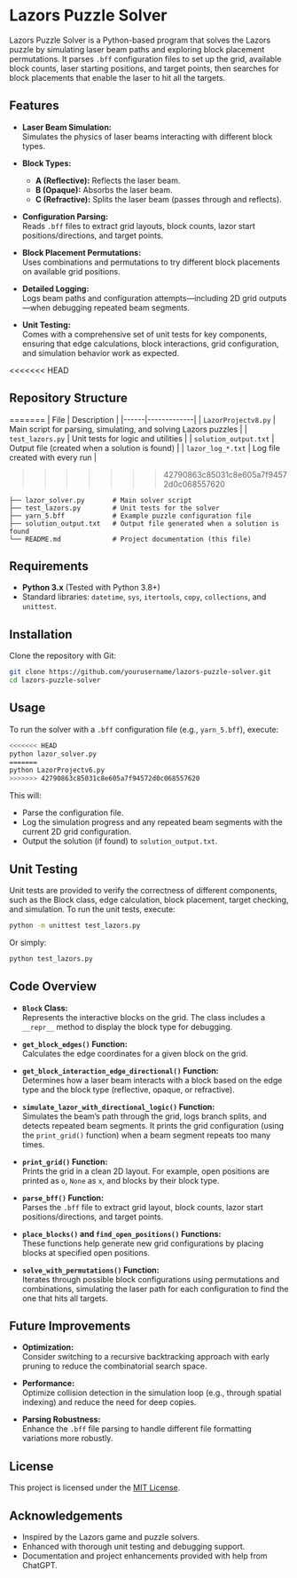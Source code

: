# Lazors Puzzle Solver

Lazors Puzzle Solver is a Python-based program that solves the Lazors puzzle by simulating laser beam paths and exploring block placement permutations. It parses `.bff` configuration files to set up the grid, available block counts, laser starting positions, and target points, then searches for block placements that enable the laser to hit all the targets.

## Features

- **Laser Beam Simulation:**  
  Simulates the physics of laser beams interacting with different block types.
  
- **Block Types:**  
  - **A (Reflective):** Reflects the laser beam.
  - **B (Opaque):** Absorbs the laser beam.
  - **C (Refractive):** Splits the laser beam (passes through and reflects).

- **Configuration Parsing:**  
  Reads `.bff` files to extract grid layouts, block counts, lazor start positions/directions, and target points.

- **Block Placement Permutations:**  
  Uses combinations and permutations to try different block placements on available grid positions.

- **Detailed Logging:**  
  Logs beam paths and configuration attempts—including 2D grid outputs—when debugging repeated beam segments.

- **Unit Testing:**  
  Comes with a comprehensive set of unit tests for key components, ensuring that edge calculations, block interactions, grid configuration, and simulation behavior work as expected.

<<<<<<< HEAD
## Repository Structure
=======
| File | Description |
|------|-------------|
| `LazorProjectv8.py` | Main script for parsing, simulating, and solving Lazors puzzles |
| `test_lazors.py` | Unit tests for logic and utilities |
| `solution_output.txt` | Output file (created when a solution is found) |
| `lazor_log_*.txt` | Log file created with every run |
>>>>>>> 42790863c85031c8e605a7f94572d0c068557620

```
├── lazor_solver.py       # Main solver script
├── test_lazors.py        # Unit tests for the solver
├── yarn_5.bff            # Example puzzle configuration file
├── solution_output.txt   # Output file generated when a solution is found
└── README.md             # Project documentation (this file)
```

## Requirements

- **Python 3.x** (Tested with Python 3.8+)
- Standard libraries: `datetime`, `sys`, `itertools`, `copy`, `collections`, and `unittest`.

## Installation

Clone the repository with Git:

```bash
git clone https://github.com/yourusername/lazors-puzzle-solver.git
cd lazors-puzzle-solver
```

## Usage

To run the solver with a `.bff` configuration file (e.g., `yarn_5.bff`), execute:

```bash
<<<<<<< HEAD
python lazor_solver.py
=======
python LazorProjectv6.py
>>>>>>> 42790863c85031c8e605a7f94572d0c068557620
```

This will:
- Parse the configuration file.
- Log the simulation progress and any repeated beam segments with the current 2D grid configuration.
- Output the solution (if found) to `solution_output.txt`.

## Unit Testing

Unit tests are provided to verify the correctness of different components, such as the Block class, edge calculation, block placement, target checking, and simulation. To run the unit tests, execute:

```bash
python -m unittest test_lazors.py
```

Or simply:

```bash
python test_lazors.py
```

## Code Overview

- **`Block` Class:**  
  Represents the interactive blocks on the grid. The class includes a `__repr__` method to display the block type for debugging.

- **`get_block_edges()` Function:**  
  Calculates the edge coordinates for a given block on the grid.

- **`get_block_interaction_edge_directional()` Function:**  
  Determines how a laser beam interacts with a block based on the edge type and the block type (reflective, opaque, or refractive).

- **`simulate_lazor_with_directional_logic()` Function:**  
  Simulates the beam’s path through the grid, logs branch splits, and detects repeated beam segments. It prints the grid configuration (using the `print_grid()` function) when a beam segment repeats too many times.

- **`print_grid()` Function:**  
  Prints the grid in a clean 2D layout. For example, open positions are printed as `o`, `None` as `x`, and blocks by their block type.

- **`parse_bff()` Function:**  
  Parses the `.bff` file to extract grid layout, block counts, lazor start positions/directions, and target points.

- **`place_blocks()` and `find_open_positions()` Functions:**  
  These functions help generate new grid configurations by placing blocks at specified open positions.

- **`solve_with_permutations()` Function:**  
  Iterates through possible block configurations using permutations and combinations, simulating the laser path for each configuration to find the one that hits all targets.

## Future Improvements

- **Optimization:**  
  Consider switching to a recursive backtracking approach with early pruning to reduce the combinatorial search space.

- **Performance:**  
  Optimize collision detection in the simulation loop (e.g., through spatial indexing) and reduce the need for deep copies.

- **Parsing Robustness:**  
  Enhance the `.bff` file parsing to handle different file formatting variations more robustly.

## License

This project is licensed under the [MIT License](LICENSE).

## Acknowledgements

- Inspired by the Lazors game and puzzle solvers.
- Enhanced with thorough unit testing and debugging support.
- Documentation and project enhancements provided with help from ChatGPT.
